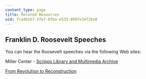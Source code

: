 ```yaml
---
content_type: page
title: Related Resources
uid: fca48167-5fef-0fba-e533-0997e34f2be8
---
```


Franklin D. Roosevelt Speeches
------------------------------

You can hear the Roosevelt speeches via the following Web sites:

Miller Center - [Scripps Library and Multimedia Archive](https://millercenter.org/the-presidency/presidential-speeches?field_president_target_id%5B31%5D=31#selected-tags)

[From Revolution to Reconstruction](http://odur.let.rug.nl/~usa/P/fr32/)